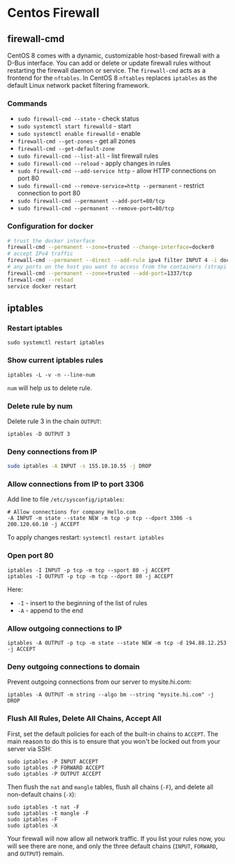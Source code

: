 # Centos Firewall

## firewall-cmd

CentOS 8 comes with a dynamic, customizable host-based firewall with a D-Bus interface. 
You can add or delete or update firewall rules without restarting the firewall daemon or service. 
The `firewall-cmd` acts as a frontend for the `nftables`. In CentOS 8 `nftables` replaces `iptables` as the default Linux network packet filtering framework.

### Commands

- `sudo firewall-cmd --state` - check status
- `sudo systemctl start firewalld` - start
- `sudo systemctl enable firewalld` - enable
- `firewall-cmd --get-zones` - get all zones
- `firewall-cmd --get-default-zone`
- `sudo firewall-cmd --list-all` - list firewall rules
- `sudo firewall-cmd --reload` - apply changes in rules
- `sudo firewall-cmd --add-service http` - allow HTTP connections on port 80
- `sudo firewall-cmd --remove-service=http --permanent` - restrict connection to port 80
- `sudo firewall-cmd --permanent --add-port=80/tcp`
- `sudo firewall-cmd --permanent --remove-port=80/tcp`

### Configuration for docker

```bash
# trust the docker interface
firewall-cmd --permanent --zone=trusted --change-interface=docker0
# accept IPv4 traffic
firewall-cmd --permanent --direct --add-rule ipv4 filter INPUT 4 -i docker0 -j ACCEPT
# any ports on the host you want to access from the containers (strapi port 1337 here)
firewall-cmd --permanent --zone=trusted --add-port=1337/tcp
firewall-cmd --reload
service docker restart
```

## iptables

### Restart iptables

```
sudo systemctl restart iptables
```

### Show current iptables rules

```
iptables -L -v -n --line-num
```

`num` will help us to delete rule.

### Delete rule by num

Delete rule 3 in the chain `OUTPUT`:

```
iptables -D OUTPUT 3
```

### Deny connections from IP

```bash
sudo iptables -A INPUT -s 155.10.10.55 -j DROP
```

### Allow connections from IP to port 3306

Add line to file `/etc/sysconfig/iptables`:

```
# Allow connections for company Hello.com
-A INPUT -m state --state NEW -m tcp -p tcp --dport 3306 -s 200.120.60.10 -j ACCEPT
```

To apply changes restart: `systemctl restart iptables`

### Open port 80

```
iptables -I INPUT -p tcp -m tcp --sport 80 -j ACCEPT
iptables -I OUTPUT -p tcp -m tcp --dport 80 -j ACCEPT
```
Here:
- `-I` - insert to the beginning of the list of rules
- `-A` - append to the end

### Allow outgoing connections to IP

```
iptables -A OUTPUT -p tcp -m state --state NEW -m tcp -d 194.88.12.253 -j ACCEPT
```

### Deny outgoing connections to domain

Prevent outgoing connections from our server to mysite.hi.com:

```
iptables -A OUTPUT -m string --algo bm --string "mysite.hi.com" -j DROP
```

### Flush All Rules, Delete All Chains, Accept All

First, set the default policies for each of the built-in chains to `ACCEPT`. 
The main reason to do this is to ensure that you won't be locked out from your server via SSH:

```
sudo iptables -P INPUT ACCEPT
sudo iptables -P FORWARD ACCEPT
sudo iptables -P OUTPUT ACCEPT
```

Then flush the `nat` and `mangle` tables, flush all chains (`-F`), and delete all non-default chains (`-X`):

```
sudo iptables -t nat -F
sudo iptables -t mangle -F
sudo iptables -F
sudo iptables -X
```

Your firewall will now allow all network traffic. If you list your rules now, you will see there are none, and only the three default chains (`INPUT`, `FORWARD`, and `OUTPUT`) remain.
